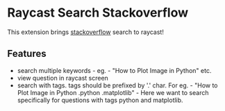# Raycast Search Stackoverflow

This extension brings [stackoverflow](https://stackoverflow.com/) search to raycast!


## Features

- search multiple keywords - eg. - "How to Plot Image in Python" etc.
- view question in raycast screen
- search with tags. tags should be prefixed by '.' char. For eg. - "How to Plot Image in Python .python .matplotlib" - Here we want to search specifically for questions with tags python and matplotlib.
